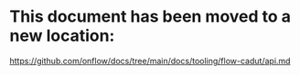 # This document has been moved to a new location:

https://github.com/onflow/docs/tree/main/docs/tooling/flow-cadut/api.md
